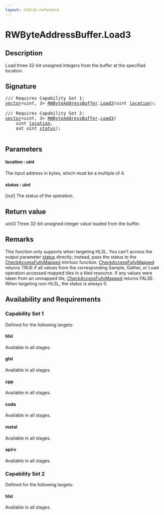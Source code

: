 ```yaml
---
layout: stdlib-reference
---
```


# RWByteAddressBuffer\.Load3

## Description

Load three 32-bit unsigned integers from the buffer at the specified location.



## Signature 

<pre>
/// Requires Capability Set 1:
<a href="../vector/index.html" class="code_type">vector</a>&lt;<span class="code_keyword">uint</span>, 3&gt; <a href="index.html" class="code_type">RWByteAddressBuffer</a>.<a href="load3-0.html">Load3</a>(<span class="code_keyword">uint</span> <a href="load3-0.html#decl-location" class="code_param">location</a>);

/// Requires Capability Set 2:
<a href="../vector/index.html" class="code_type">vector</a>&lt;<span class="code_keyword">uint</span>, 3&gt; <a href="index.html" class="code_type">RWByteAddressBuffer</a>.<a href="load3-0.html">Load3</a>(
    <span class="code_keyword">uint</span> <a href="load3-0.html#decl-location" class="code_param">location</a>,
    <span class="code_keyword">out</span> <span class="code_keyword">uint</span> <a href="load3-0.html#decl-status" class="code_param">status</a>);

</pre>

## Parameters

####  <a id="decl-location"></a>location  : uint
The input address in bytes, which must be a multiple of 4.

####  <a id="decl-status"></a>status  : uint
\[out\] The status of the operation.


## Return value
<span class='code'>uint3</span> Three 32-bit unsigned integer value loaded from the buffer.


## Remarks

This function only supports when targeting HLSL.
You can't access the output parameter <span class='code'><a href="load3-0.html#decl-status" class="code_param">status</a></span> directly; instead,
pass the status to the <span class='code'><a href="../../global-decls/checkaccessfullymapped-05bg.html">CheckAccessFullyMapped</a></span> intrinsic function.
<span class='code'><a href="../../global-decls/checkaccessfullymapped-05bg.html">CheckAccessFullyMapped</a></span> returns TRUE if all values from the corresponding Sample,
Gather, or Load operation accessed mapped tiles in a tiled resource.
If any values were taken from an unmapped tile, <span class='code'><a href="../../global-decls/checkaccessfullymapped-05bg.html">CheckAccessFullyMapped</a></span> returns FALSE.
When targeting non-HLSL, the status is always 0.


## Availability and Requirements

### Capability Set 1

Defined for the following targets:

#### hlsl
Available in all stages.

#### glsl
Available in all stages.

#### cpp
Available in all stages.

#### cuda
Available in all stages.

#### metal
Available in all stages.

#### spirv
Available in all stages.


### Capability Set 2

Defined for the following targets:

#### hlsl
Available in all stages.



